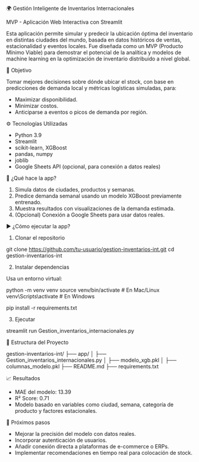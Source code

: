 🌍 Gestión Inteligente de Inventarios Internacionales

MVP - Aplicación Web Interactiva con Streamlit

Esta aplicación permite simular y predecir la ubicación óptima del inventario en distintas ciudades del mundo, basada en datos históricos de ventas, estacionalidad y eventos locales. Fue diseñada como un MVP (Producto Mínimo Viable) para demostrar el potencial de la analítica y modelos de machine learning en la optimización de inventario distribuido a nivel global.

📌 Objetivo

Tomar mejores decisiones sobre dónde ubicar el stock, con base en predicciones de demanda local y métricas logísticas simuladas, para:

- Maximizar disponibilidad.
- Minimizar costos.
- Anticiparse a eventos o picos de demanda por región.

⚙️ Tecnologías Utilizadas

- Python 3.9
- Streamlit
- scikit-learn, XGBoost
- pandas, numpy
- joblib
- Google Sheets API (opcional, para conexión a datos reales)

🧠 ¿Qué hace la app?

1. Simula datos de ciudades, productos y semanas.
2. Predice demanda semanal usando un modelo XGBoost previamente entrenado.
3. Muestra resultados con visualizaciones de la demanda estimada.
4. (Opcional) Conexión a Google Sheets para usar datos reales.

▶️ ¿Cómo ejecutar la app?

1. Clonar el repositorio

git clone https://github.com/tu-usuario/gestion-inventarios-int.git
cd gestion-inventarios-int

2. Instalar dependencias

Usa un entorno virtual:

python -m venv venv
source venv/bin/activate  # En Mac/Linux
venv\Scripts\activate     # En Windows

pip install -r requirements.txt

3. Ejecutar

streamlit run Gestion_inventarios_internacionales.py

🧪 Estructura del Proyecto

gestion-inventarios-int/
├── app/
│   ├── Gestion_inventarios_internacionales.py
│   ├── modelo_xgb.pkl
│   ├── columnas_modelo.pkl
├── README.md
├── requirements.txt

📈 Resultados

- MAE del modelo: 13.39
- R² Score: 0.71
- Modelo basado en variables como ciudad, semana, categoría de producto y factores estacionales.

🚀 Próximos pasos

- Mejorar la precisión del modelo con datos reales.
- Incorporar autenticación de usuarios.
- Añadir conexión directa a plataformas de e-commerce o ERPs.
- Implementar recomendaciones en tiempo real para colocación de stock.
